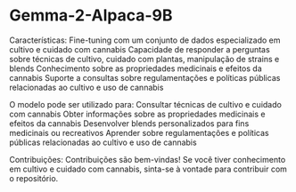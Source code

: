 # Gemma-2-Alpaca-9B
Características: Fine-tuning com um conjunto de dados especializado em cultivo e cuidado com cannabis Capacidade de responder a perguntas sobre técnicas de cultivo, cuidado com plantas, manipulação de strains e blends Conhecimento sobre as propriedades medicinais e efeitos da cannabis Suporte a consultas sobre regulamentações e políticas públicas relacionadas ao cultivo e uso de cannabis

O modelo pode ser utilizado para: Consultar técnicas de cultivo e cuidado com cannabis Obter informações sobre as propriedades medicinais e efeitos da cannabis Desenvolver blends personalizados para fins medicinais ou recreativos Aprender sobre regulamentações e políticas públicas relacionadas ao cultivo e uso de cannabis

Contribuições: Contribuições são bem-vindas! Se você tiver conhecimento em cultivo e cuidado com cannabis, sinta-se à vontade para contribuir com o repositório.

